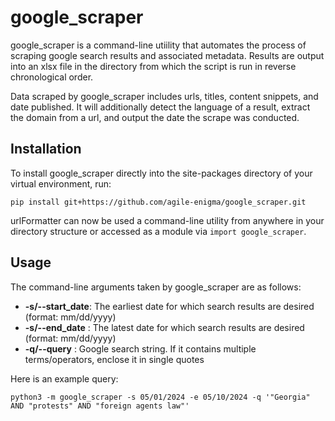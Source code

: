 # google_scraper

google_scraper is a command-line utiility that automates the process of scraping google search results and associated 
metadata. Results are output into an xlsx file in the directory from which the script is run in reverse chronological order.

Data scraped by google_scraper includes urls, titles, content snippets, and date published. It will additionally
detect the language of a result, extract the domain from a url, and output the date the scrape was conducted.

## Installation

To install google_scraper directly into the site-packages directory of your virtual environment, run:

`pip install git+https://github.com/agile-enigma/google_scraper.git`

urlFormatter can now be used a command-line utility from anywhere in your directory structure or accessed 
as a module via `import google_scraper`.

## Usage

The command-line arguments taken by google_scraper are as follows:
* **-s/--start_date**: The earliest date for which search results are desired (format: mm/dd/yyyy)
* **-s/--end_date**  : The latest date for which search results are desired (format: mm/dd/yyyy)
* **-q/--query**     : Google search string. If it contains multiple terms/operators, enclose it in single quotes

Here is an example query:

`python3 -m google_scraper -s 05/01/2024 -e 05/10/2024 -q '"Georgia" AND "protests" AND "foreign agents law"'`
